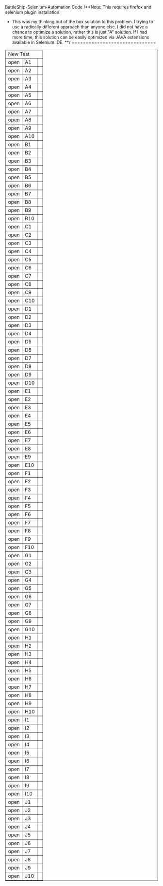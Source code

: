 BattleShip-Selenium-Automation Code
/**Note: This requires firefox and selenium plugin installation
* This was my thinking out of the box solution to this problem. I trying to use a radically different approach than anyone else. I did not have a chance to optimize a solution, rather this is just "A" solution. If I had more time, this solution can be easily optimized via JAVA extensions available in Selenium IDE.
**/
==============================





<?xml version="1.0" encoding="UTF-8"?>
<!DOCTYPE html PUBLIC "-//W3C//DTD XHTML 1.0 Strict//EN" "http://www.w3.org/TR/xhtml1/DTD/xhtml1-strict.dtd">
<html xmlns="http://www.w3.org/1999/xhtml" xml:lang="en" lang="en">
<head profile="http://selenium-ide.openqa.org/profiles/test-case">
<meta http-equiv="Content-Type" content="text/html; charset=UTF-8" />
<link rel="selenium.base" href="https://student.people.co/api/challenge/battleship/d2f1f99ce2b5/boards/live_board_1/" />
<title>New Test</title>
</head>
<body>
<table cellpadding="1" cellspacing="1" border="1">
<thead>
<tr><td rowspan="1" colspan="3">New Test</td></tr>
</thead><tbody>
<tr>
	<td>open</td>
	<td>A1</td>
	<td></td>
</tr>
<tr>
	<td>open</td>
	<td>A2</td>
	<td></td>
</tr>
<tr>
	<td>open</td>
	<td>A3</td>
	<td></td>
</tr>
<tr>
	<td>open</td>
	<td>A4</td>
	<td></td>
</tr>
<tr>
	<td>open</td>
	<td>A5</td>
	<td></td>
</tr>
<tr>
	<td>open</td>
	<td>A6</td>
	<td></td>
</tr>
<tr>
	<td>open</td>
	<td>A7</td>
	<td></td>
</tr>
<tr>
	<td>open</td>
	<td>A8</td>
	<td></td>
</tr>
<tr>
	<td>open</td>
	<td>A9</td>
	<td></td>
</tr>
<tr>
	<td>open</td>
	<td>A10</td>
	<td></td>
</tr>
<tr>
	<td>open</td>
	<td>B1</td>
	<td></td>
</tr>
<tr>
	<td>open</td>
	<td>B2</td>
	<td></td>
</tr>
<tr>
	<td>open</td>
	<td>B3</td>
	<td></td>
</tr>
<tr>
	<td>open</td>
	<td>B4</td>
	<td></td>
</tr>
<tr>
	<td>open</td>
	<td>B5</td>
	<td></td>
</tr>
<tr>
	<td>open</td>
	<td>B6</td>
	<td></td>
</tr>
<tr>
	<td>open</td>
	<td>B7</td>
	<td></td>
</tr>
<tr>
	<td>open</td>
	<td>B8</td>
	<td></td>
</tr>
<tr>
	<td>open</td>
	<td>B9</td>
	<td></td>
</tr>
<tr>
	<td>open</td>
	<td>B10</td>
	<td></td>
</tr>
<tr>
	<td>open</td>
	<td>C1</td>
	<td></td>
</tr>
<tr>
	<td>open</td>
	<td>C2</td>
	<td></td>
</tr>
<tr>
	<td>open</td>
	<td>C3</td>
	<td></td>
</tr>
<tr>
	<td>open</td>
	<td>C4</td>
	<td></td>
</tr>
<tr>
	<td>open</td>
	<td>C5</td>
	<td></td>
</tr>
<tr>
	<td>open</td>
	<td>C6</td>
	<td></td>
</tr>
<tr>
	<td>open</td>
	<td>C7</td>
	<td></td>
</tr>
<tr>
	<td>open</td>
	<td>C8</td>
	<td></td>
</tr>
<tr>
	<td>open</td>
	<td>C9</td>
	<td></td>
</tr>
<tr>
	<td>open</td>
	<td>C10</td>
	<td></td>
</tr>
<tr>
	<td>open</td>
	<td>D1</td>
	<td></td>
</tr>
<tr>
	<td>open</td>
	<td>D2</td>
	<td></td>
</tr>
<tr>
	<td>open</td>
	<td>D3</td>
	<td></td>
</tr>
<tr>
	<td>open</td>
	<td>D4</td>
	<td></td>
</tr>
<tr>
	<td>open</td>
	<td>D5</td>
	<td></td>
</tr>
<tr>
	<td>open</td>
	<td>D6</td>
	<td></td>
</tr>
<tr>
	<td>open</td>
	<td>D7</td>
	<td></td>
</tr>
<tr>
	<td>open</td>
	<td>D8</td>
	<td></td>
</tr>
<tr>
	<td>open</td>
	<td>D9</td>
	<td></td>
</tr>
<tr>
	<td>open</td>
	<td>D10</td>
	<td></td>
</tr>
<tr>
	<td>open</td>
	<td>E1</td>
	<td></td>
</tr>
<tr>
	<td>open</td>
	<td>E2</td>
	<td></td>
</tr>
<tr>
	<td>open</td>
	<td>E3</td>
	<td></td>
</tr>
<tr>
	<td>open</td>
	<td>E4</td>
	<td></td>
</tr>
<tr>
	<td>open</td>
	<td>E5</td>
	<td></td>
</tr>
<tr>
	<td>open</td>
	<td>E6</td>
	<td></td>
</tr>
<tr>
	<td>open</td>
	<td>E7</td>
	<td></td>
</tr>
<tr>
	<td>open</td>
	<td>E8</td>
	<td></td>
</tr>
<tr>
	<td>open</td>
	<td>E9</td>
	<td></td>
</tr>
<tr>
	<td>open</td>
	<td>E10</td>
	<td></td>
</tr>
<tr>
	<td>open</td>
	<td>F1</td>
	<td></td>
</tr>
<tr>
	<td>open</td>
	<td>F2</td>
	<td></td>
</tr>
<tr>
	<td>open</td>
	<td>F3</td>
	<td></td>
</tr>
<tr>
	<td>open</td>
	<td>F4</td>
	<td></td>
</tr>
<tr>
	<td>open</td>
	<td>F5</td>
	<td></td>
</tr>
<tr>
	<td>open</td>
	<td>F6</td>
	<td></td>
</tr>
<tr>
	<td>open</td>
	<td>F7</td>
	<td></td>
</tr>
<tr>
	<td>open</td>
	<td>F8</td>
	<td></td>
</tr>
<tr>
	<td>open</td>
	<td>F9</td>
	<td></td>
</tr>
<tr>
	<td>open</td>
	<td>F10</td>
	<td></td>
</tr>
<tr>
	<td>open</td>
	<td>G1</td>
	<td></td>
</tr>
<tr>
	<td>open</td>
	<td>G2</td>
	<td></td>
</tr>
<tr>
	<td>open</td>
	<td>G3</td>
	<td></td>
</tr>
<tr>
	<td>open</td>
	<td>G4</td>
	<td></td>
</tr>
<tr>
	<td>open</td>
	<td>G5</td>
	<td></td>
</tr>
<tr>
	<td>open</td>
	<td>G6</td>
	<td></td>
</tr>
<tr>
	<td>open</td>
	<td>G7</td>
	<td></td>
</tr>
<tr>
	<td>open</td>
	<td>G8</td>
	<td></td>
</tr>
<tr>
	<td>open</td>
	<td>G9</td>
	<td></td>
</tr>
<tr>
	<td>open</td>
	<td>G10</td>
	<td></td>
</tr>
<tr>
	<td>open</td>
	<td>H1</td>
	<td></td>
</tr>
<tr>
	<td>open</td>
	<td>H2</td>
	<td></td>
</tr>
<tr>
	<td>open</td>
	<td>H3</td>
	<td></td>
</tr>
<tr>
	<td>open</td>
	<td>H4</td>
	<td></td>
</tr>
<tr>
	<td>open</td>
	<td>H5</td>
	<td></td>
</tr>
<tr>
	<td>open</td>
	<td>H6</td>
	<td></td>
</tr>
<tr>
	<td>open</td>
	<td>H7</td>
	<td></td>
</tr>
<tr>
	<td>open</td>
	<td>H8</td>
	<td></td>
</tr>
<tr>
	<td>open</td>
	<td>H9</td>
	<td></td>
</tr>
<tr>
	<td>open</td>
	<td>H10</td>
	<td></td>
</tr>
<tr>
	<td>open</td>
	<td>I1</td>
	<td></td>
</tr>
<tr>
	<td>open</td>
	<td>I2</td>
	<td></td>
</tr>
<tr>
	<td>open</td>
	<td>I3</td>
	<td></td>
</tr>
<tr>
	<td>open</td>
	<td>I4</td>
	<td></td>
</tr>
<tr>
	<td>open</td>
	<td>I5</td>
	<td></td>
</tr>
<tr>
	<td>open</td>
	<td>I6</td>
	<td></td>
</tr>
<tr>
	<td>open</td>
	<td>I7</td>
	<td></td>
</tr>
<tr>
	<td>open</td>
	<td>I8</td>
	<td></td>
</tr>
<tr>
	<td>open</td>
	<td>I9</td>
	<td></td>
</tr>
<tr>
	<td>open</td>
	<td>I10</td>
	<td></td>
</tr>
<tr>
	<td>open</td>
	<td>J1</td>
	<td></td>
</tr>
<tr>
	<td>open</td>
	<td>J2</td>
	<td></td>
</tr>
<tr>
	<td>open</td>
	<td>J3</td>
	<td></td>
</tr>
<tr>
	<td>open</td>
	<td>J4</td>
	<td></td>
</tr>
<tr>
	<td>open</td>
	<td>J5</td>
	<td></td>
</tr>
<tr>
	<td>open</td>
	<td>J6</td>
	<td></td>
</tr>
<tr>
	<td>open</td>
	<td>J7</td>
	<td></td>
</tr>
<tr>
	<td>open</td>
	<td>J8</td>
	<td></td>
</tr>
<tr>
	<td>open</td>
	<td>J9</td>
	<td></td>
</tr>
<tr>
	<td>open</td>
	<td>J10</td>
	<td></td>
</tr>
</tbody></table>
</body>
</html>

